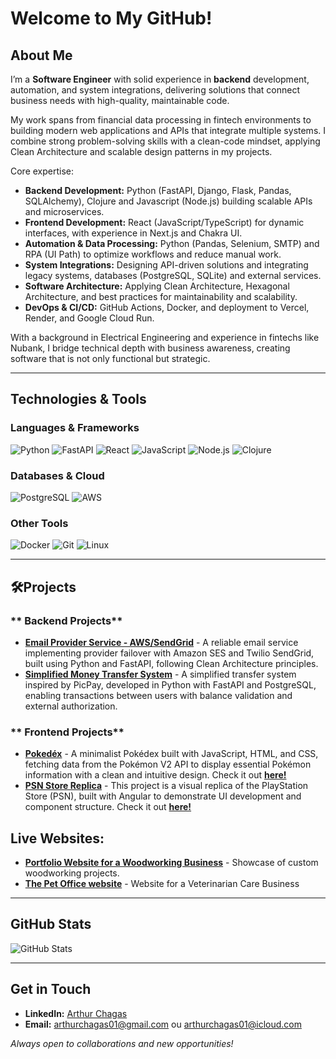 # Welcome to My GitHub!

## About Me
I’m a **Software Engineer** with solid experience in **backend** development, automation, and system integrations, delivering solutions that connect business needs with high-quality, maintainable code.

My work spans from financial data processing in fintech environments to building modern web applications and APIs that integrate multiple systems. I combine strong problem-solving skills with a clean-code mindset, applying Clean Architecture and scalable design patterns in my projects.

Core expertise:

- **Backend Development:** Python (FastAPI, Django, Flask, Pandas, SQLAlchemy), Clojure and Javascript (Node.js) building scalable APIs and microservices.
- **Frontend Development:** React (JavaScript/TypeScript) for dynamic interfaces, with experience in Next.js and Chakra UI.
- **Automation & Data Processing:** Python (Pandas, Selenium, SMTP) and RPA (UI Path) to optimize workflows and reduce manual work.
- **System Integrations:** Designing API-driven solutions and integrating legacy systems, databases (PostgreSQL, SQLite) and external services.
- **Software Architecture:** Applying Clean Architecture, Hexagonal Architecture, and best practices for maintainability and scalability.
- **DevOps & CI/CD:** GitHub Actions, Docker, and deployment to Vercel, Render, and Google Cloud Run.

With a background in Electrical Engineering and experience in fintechs like Nubank, I bridge technical depth with business awareness, creating software that is not only functional but strategic.

---

## Technologies & Tools

### **Languages & Frameworks**
![Python](https://img.shields.io/badge/Python-3776AB?style=for-the-badge&logo=python&logoColor=white)
![FastAPI](https://img.shields.io/badge/FastAPI-009688?style=for-the-badge&logo=fastapi&logoColor=white)
![React](https://img.shields.io/badge/React-20232A?style=for-the-badge&logo=react&logoColor=61DAFB)
![JavaScript](https://img.shields.io/badge/JavaScript-F7DF1E?style=for-the-badge&logo=javascript&logoColor=black)
![Node.js](https://img.shields.io/badge/node.js-339933?style=for-the-badge&logo=Node.js&logoColor=white)
![Clojure](https://img.shields.io/badge/Clojure-%23378554.svg?style=for-the-badge&logo=clojure&logoColor=white)


### **Databases & Cloud**
![PostgreSQL](https://img.shields.io/badge/PostgreSQL-336791?style=for-the-badge&logo=postgresql&logoColor=white)
![AWS](https://img.shields.io/badge/AWS-232F3E?style=for-the-badge&logo=amazon-aws&logoColor=white)

### **Other Tools**
![Docker](https://img.shields.io/badge/Docker-2496ED?style=for-the-badge&logo=docker&logoColor=white)
![Git](https://img.shields.io/badge/Git-F05032?style=for-the-badge&logo=git&logoColor=white)
![Linux](https://img.shields.io/badge/Linux-FCC624?style=for-the-badge&logo=linux&logoColor=black)

---

## 🛠Projects

### ** Backend Projects**
- **[Email Provider Service - AWS/SendGrid](https://github.com/Arthurchagas01/email-service-uber)** - A reliable email service implementing provider failover with Amazon SES and Twilio SendGrid, built using Python and FastAPI, following Clean Architecture principles.
- **[Simplified Money Transfer System](https://github.com/Arthurchagas01/simplified-picpay-money-transfer-python)** - A simplified transfer system inspired by PicPay, developed in Python with FastAPI and PostgreSQL, enabling transactions between users with balance validation and external authorization.

### ** Frontend Projects**
- **[Pokedéx](https://github.com/Arthurchagas01/js-developer-pokedex)** - A minimalist Pokédex built with JavaScript, HTML, and CSS, fetching data from the Pokémon V2 API to display essential Pokémon information with a clean and intuitive design. Check it out **[here!](https://js-developer-pokedex-psi.vercel.app/)**
- **[PSN Store Replica](https://github.com/Arthurchagas01/angular-psn-store)** - This project is a visual replica of the PlayStation Store (PSN), built with Angular to demonstrate UI development and component structure. Check it out **[here!](https://angular-psn-store-pi.vercel.app/)**
  
## **Live Websites:**
- **[Portfolio Website for a Woodworking Business](https://arthurchagas01.github.io/portfolio-custom-woodworking-website-react/)** - Showcase of custom woodworking projects.
- **[The Pet Office website](https://portfolio-veterinary-website-nextjs.vercel.app/)** - Website for a Veterinarian Care Business

---

## GitHub Stats
![GitHub Stats](https://github-readme-stats.vercel.app/api?username=Arthurchagas01&show_icons=true&theme=dark)

---

## Get in Touch
- **LinkedIn:** [Arthur Chagas](https://www.linkedin.com/in/arthur-chagas-72842a4a/)
- **Email:** arthurchagas01@gmail.com ou arthurchagas01@icloud.com

*Always open to collaborations and new opportunities!* 

